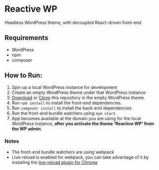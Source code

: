# Reactive WP

Headless WordPress theme, with decoupled React-driven front-end

## Requirements
* WordPress
* npm
* composer

## How to Run:

1. Spin up a local WordPress instance for development
2. Create an empty WordPress theme under that WordPress instance
3. [Download](https://github.com/nevendyulgerov/reactive-wp/archive/master.zip) or [Clone](https://github.com/nevendyulgerov/reactive-wp.git) this repository in the empty WordPress theme.
4. Run `npm install` to install the front-end dependencies.
5. Run `composer install` to install the back-end dependencies
6. Run the front-end bundle watchers using `npm start`.
8. App becomes available at the domain you are using for the local WordPress instance, **after you activate the theme 'Reactive WP' from the WP admin**.

### Notes

* The front-end bundle watchers are using webpack
* Live-reload is enabled for webpack, you can take advantage of it by installing the [live-reload plugin for Chrome](https://chrome.google.com/webstore/detail/livereload/jnihajbhpnppcggbcgedagnkighmdlei)
